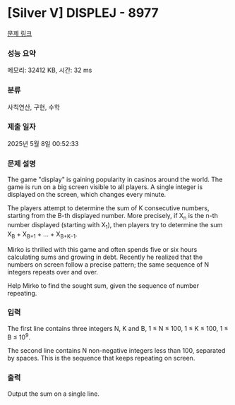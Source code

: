 # [Silver V] DISPLEJ - 8977 

[문제 링크](https://www.acmicpc.net/problem/8977) 

### 성능 요약

메모리: 32412 KB, 시간: 32 ms

### 분류

사칙연산, 구현, 수학

### 제출 일자

2025년 5월 8일 00:52:33

### 문제 설명

<p>The game "display" is gaining popularity in casinos around the world. The game is run on a big screen visible to all players. A single integer is displayed on the screen, which changes every minute. </p>

<p>The players attempt to determine the sum of K consecutive numbers, starting from the B-th displayed number. More precisely, if X<sub>n</sub> is the n-th number displayed (starting with X<sub>1</sub>), then players try to determine the sum X<sub>B</sub> + X<sub>B+1</sub> + ... + X<sub>B+K−1</sub>. </p>

<p>Mirko is thrilled with this game and often spends five or six hours calculating sums and growing in debt. Recently he realized that the numbers on screen follow a precise pattern; the same sequence of N integers repeats over and over. </p>

<p>Help Mirko to find the sought sum, given the sequence of number repeating. </p>

### 입력 

 <p>The first line contains three integers N, K and B, 1 ≤ N ≤ 100, 1 ≤ K ≤ 100, 1 ≤ B ≤ 10<sup>9</sup>. </p>

<p>The second line contains N non-negative integers less than 100, separated by spaces. This is the sequence that keeps repeating on screen. </p>

### 출력 

 <p>Output the sum on a single line. </p>

